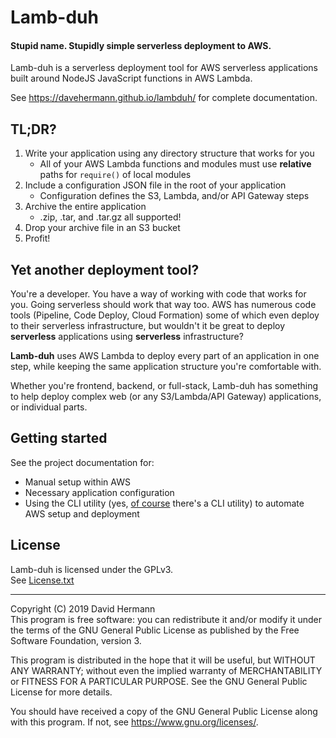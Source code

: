 # Lamb-duh
#### Stupid name. Stupidly simple serverless deployment to AWS.

Lamb-duh is a serverless deployment tool for AWS serverless applications built around NodeJS JavaScript functions in AWS Lambda.

See https://davehermann.github.io/lambduh/ for complete documentation.

## TL;DR?

1. Write your application using any directory structure that works for you
    + All of your AWS Lambda functions and modules must use **relative** paths for `require()` of local modules
1. Include a configuration JSON file in the root of your application
    + Configuration defines the S3, Lambda, and/or API Gateway steps
1. Archive the entire application
    + .zip, .tar, and .tar.gz all supported!
1. Drop your archive file in an S3 bucket
1. Profit!

## Yet another deployment tool?
You're a developer.
You have a way of working with code that works for you.
Going serverless should work that way too.
AWS has numerous code tools (Pipeline, Code Deploy, Cloud Formation) some of which even deploy to their serverless infrastructure, but wouldn't it be great to deploy **serverless** applications using **serverless** infrastructure?

**Lamb-duh** uses AWS Lambda to deploy every part of an application in one step, while keeping the same application structure you're comfortable with.

Whether you're frontend, backend, or full-stack, Lamb-duh has something to help deploy complex web (or any S3/Lambda/API Gateway) applications, or individual parts.

## Getting started

See the project documentation for:
+ Manual setup within AWS
+ Necessary application configuration
+ Using the CLI utility (yes, <u>of course</u> there's a CLI utility) to automate AWS setup and deployment

## License

Lamb-duh is licensed under the GPLv3.  
See [License.txt](./License.txt)

---

Copyright (C) 2019 David Hermann  
This program is free software: you can redistribute it and/or modify it under the terms of the GNU General Public License as published by the Free Software Foundation, version 3.

This program is distributed in the hope that it will be useful, but WITHOUT ANY WARRANTY; without even the implied warranty of MERCHANTABILITY or FITNESS FOR A PARTICULAR PURPOSE. See the GNU General Public License for more details.

You should have received a copy of the GNU General Public License along with this program. If not, see <https://www.gnu.org/licenses/>.

